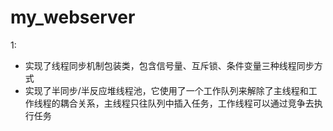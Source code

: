 # my_webserver
1:
* 实现了线程同步机制包装类，包含信号量、互斥锁、条件变量三种线程同步方式
* 实现了半同步/半反应堆线程池，它使用了一个工作队列来解除了主线程和工作线程的耦合关系，主线程只往队列中插入任务，工作线程可以通过竞争去执行任务